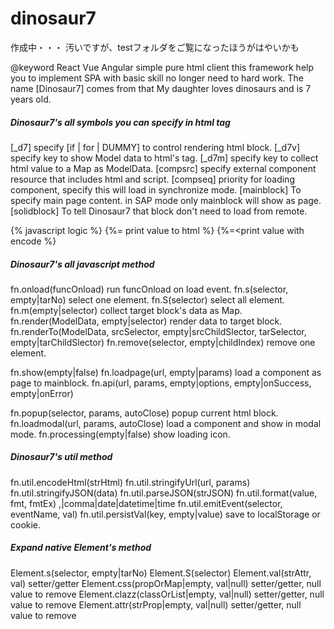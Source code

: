 # dinosaur7
作成中・・・
汚いですが、testフォルダをご覧になったほうがはやいかも

@keyword React Vue Angular simple pure html client
this framework help you to implement SPA with basic skill no longer need to hard work.
The name [Dinosaur7] comes from that My daughter loves dinosaurs and is 7 years old.

##### Dinosaur7's all symbols you can specify in html tag
  [_d7] 		specify [if | for | DUMMY] to control rendering html block.
  [_d7v] 	specify key to show Model data to html's tag.
  [_d7m] 	specify key to collect html value to a Map as ModelData.
  [compsrc] 	specify external component resource that includes html and script.
  [compseq] 	priority for loading component, specify this will load in synchronize mode.
  [mainblock] To specify main page content. in SAP mode only mainblock will show as page.
  [solidblock] To tell Dinosaur7 that block don't need to load from remote.

  {%  javascript logic %}
  {%= print value to html %}
  {%=<print value with encode %}

##### Dinosaur7's all javascript method
  fn.onload(funcOnload) 					run funcOnload on load event.
  fn.s(selector, empty|tarNo)			select one element.
  fn.S(selector) 						select all element.
  fn.m(empty|selector) 					collect target block's data as Map.
  fn.render(ModelData, empty|selector)	render data to target block.
  fn.renderTo(ModelData, srcSelector, empty|srcChildSlector, tarSelector, empty|tarChildSlector)
  fn.remove(selector, empty|childIndex)	remove one element.

  fn.show(empty|false)
  fn.loadpage(url, empty|params)			load a component as page to mainblock.
  fn.api(url, params, empty|options, empty|onSuccess, empty|onError)

  fn.popup(selector, params, autoClose)	popup current html block.
  fn.loadmodal(url, params, autoClose)	load a component and show in modal mode.
  fn.processing(empty|false)				show loading icon.

##### Dinosaur7's util method
  fn.util.encodeHtml(strHtml)
  fn.util.stringifyUrl(url, params)
  fn.util.stringifyJSON(data)
  fn.util.parseJSON(strJSON)
  fn.util.format(value, fmt, fmtEx)			,|comma|date|datetime|time
  fn.util.emitEvent(selector, eventName, val)
  fn.util.persistVal(key, empty|value)		save to localStorage or cookie.

##### Expand native Element's method
  Element.s(selector, empty|tarNo)
  Element.S(selector)
  Element.val(strAttr, val)					setter/getter
  Element.css(propOrMap|empty, val|null)		setter/getter, null value to remove
  Element.clazz(classOrList|empty, val|null)	setter/getter, null value to remove
  Element.attr(strProp|empty, val|null)		setter/getter, null value to remove
